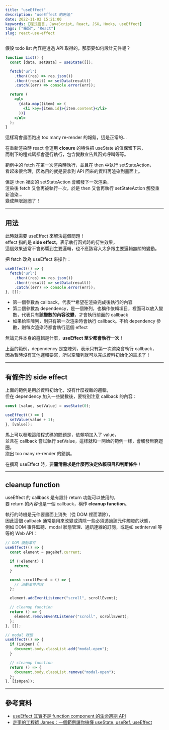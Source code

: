 ```yaml
---
title: "useEffect"
description: "useEffect 的用法"
date: 2022-11-02 15:21:00
keywords: [程式語言, JavaScript, React, JSX, Hooks, useEffect]
tags: ["筆記", "React"]
slug: react-use-effect
---
```


假設 todo list 內容是透過 API 取得的，那麼要如何設計元件呢？

```jsx
function List() {
  const [data, setData] = useState([]);

  fetch("url")
    .then((res) => res.json())
    .then((result) => setData(result))
    .catch((err) => console.error(err));

  return (
    <ul>
      {data.map((item) => (
        <li key={item.id}>{item.content}</li>
      ))}
    </ul>
  );
}
```

這樣寫會畫面跑出 too many re-render 的報錯，這是正常的...

在重新渲染時 react 會運用 **closure** 的特性把 useState 的值保留下來，  
而剩下的程式碼都會逐行執行，包含變數宣告與函式呼叫等等。

範例中的 fetch 在第一次渲染時執行，並且在 then 中執行 setStateAction，  
看起來很合理，因為目的就是要拿到 API 回來的資料再渲染到畫面上。

但是 then 裡面的 setStateAction 會觸發下一次渲染，  
渲染後 fetch 又會再被執行一次，於是 then 又會再執行 setStateAction 觸發重新渲染...  
變成無限迴圈了！

---

## 用法

此時就需要 useEffect 來解決這個問題！  
effect 指的是 **side effect**，表示執行函式時的衍生效果，  
這個效果通常不會影響到主要邏輯，也不應該寫入太多跟主要邏輯無關的變動。

把 fetch 改為 useEffect 來操作：

```jsx
useEffect(() => {
  fetch("url")
    .then((res) => res.json())
    .then((result) => setData(result))
    .catch((err) => console.error(err));
}, []);
```

- 第一個參數為 callback，代表\*\*希望在渲染完成後執行的內容
- 第二個參數為 dependency，是一個陣列，也稱作依賴項目，裡面可以放入變數，代表只有**該變數的內容改變**，才會執行前面的 callback
- 如果給空陣列，則只有第一次渲染時會執行 callback。不給 dependency 參數，則每次渲染時都會執行這個 effect

無論元件本身的邏輯是什麼，**useEffect 至少都會執行一次**！

上面的範例，dependency 是空陣列，表示只有第一次渲染會執行 callback，  
因為暫時沒有其他邏輯要寫，所以空陣列就可以完成資料初始化的需求了！

---

## 有條件的 side effect

上面的範例是用於資料初始化，沒有什麼複雜的邏輯，  
但在 dependency 加入一些變數後，要特別注意 callback 的內容：

```jsx
const [value, setValue] = useState(0);

useEffect(() => {
  setValue(value + 1);
}, [value]);
```

馬上可以發現這段程式碼的問題是，依賴項加入了 value，  
並且在 callback 嘗試執行 setValue，這樣就和一開始的範例一樣，會觸發無窮迴圈，  
跑出 too many re-render 的錯誤。

在撰寫 useEffect 時，要**釐清需求是什麼再決定依賴項目和判斷條件**！

---

## cleanup function

useEffect 的 callback 是有設計 return 功能可以使用的，  
要 return 的內容也是一個 callback，稱作 **cleanup function**。

執行的時機是元件要畫面上消失（從 DOM 裡面清除），  
因此這個 callback 通常是用來改變或清除一些必須透過該元件觸發的狀態，  
例如 DOM 事件監聽、modal 狀態管理、通訊連線的訂閱，或是如 setInterval 等等的 Web API：

```jsx
// DOM 滾動事件
useEffect(() => {
  const element = pageRef.current;

  if (!element) {
    return;
  }

  const scrollEvent = () => {
    // 滾動事件內容
  };

  element.addEventListener("scroll", scrollEvent);

  // cleanup function
  return () => {
    element.removeEventListener("scroll", scrollEvent);
  };
}, []);

// modal 狀態
useEffect(() => {
  if (isOpen) {
    document.body.classList.add("modal-open");
  }

  // cleanup function
  return () => {
    document.body.classList.remove("modal-open");
  };
}, [isOpen]);
```

---

## 參考資料

- [useEffect 其實不是 function component 的生命週期 API](https://ithelp.ithome.com.tw/articles/10305220)
- [走歪的工程師 James：一個範例讓你搞懂 useState, useRef, useEffect](https://www.youtube.com/watch?v=q0C5g4WIrKU)
